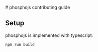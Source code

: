 # phosphojs contributing guide

## Setup

phosphojs is implemented with typescript.

```
npm run build
```
